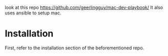 look at this repo https://github.com/geerlingguy/mac-dev-playbook/
It also uses ansible to setup mac.

Installation
===
First, refer to the installation section of the beforementioned repo.

